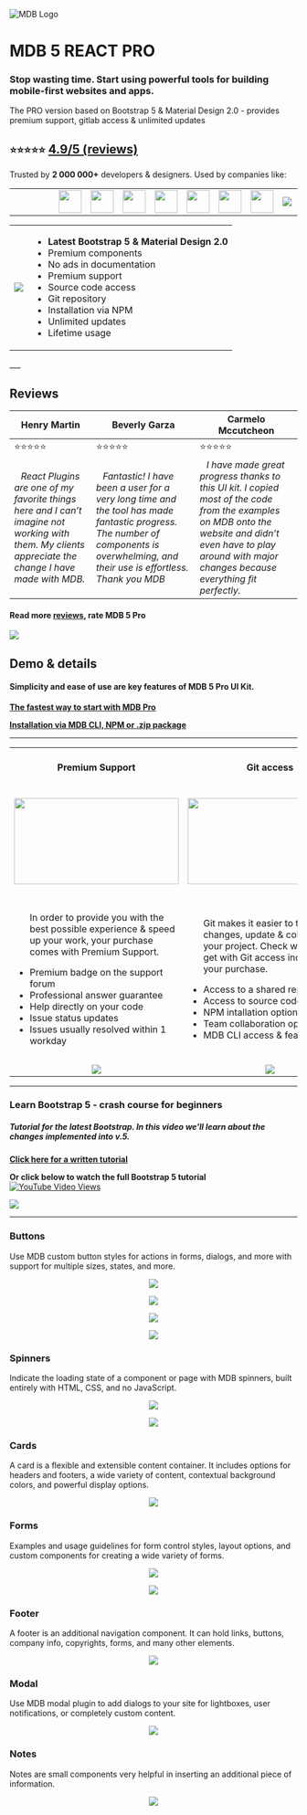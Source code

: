 ![MDB Logo](https://mdbootstrap.com/img/Marketing/general/logo/medium/mdb-react-r.png)

# MDB 5 REACT PRO

### Stop wasting time. Start using powerful tools for building mobile-first websites and apps.

<p>The PRO version based on Bootstrap 5 & Material Design 2.0 - provides premium support, gitlab access & unlimited updates</p>

## `⭐⭐⭐⭐⭐` <a href="#reviews">4.9/5 (reviews)</a>


Trusted by <b>2 000 000+</b> developers & designers. Used by companies like:
<table>
  <tbody>
    <tr>
      <td><img src="https://mdbootstrap.com/img/logo/brands/nike.png" style="width: 10px;"></td>
      <td><img src="https://mdbootstrap.com/img/logo/brands/amazon.png" style="width: 10px;"></td>
      <td><img src="https://mdbootstrap.com/img/logo/brands/sony.png" style="width: 10px;"></td>
      <td><img src="https://mdbootstrap.com/img/logo/brands/samsung.png"  style="height: 40px">
      <td><img src="https://mdbootstrap.com/img/logo/brands/airbus.png" style="height: 40px">
      <td><img src="https://mdbootstrap.com/img/logo/brands/yahoo.png"  style="height: 40px">
      <td><img src="https://mdbootstrap.com/img/logo/brands/deloitte.png" style="height: 40px"></div>
      <td><img src="https://mdbootstrap.com/img/logo/brands/ge.png" style="height: 40px">
      <td><img src="https://mdbootstrap.com/img/logo/brands/kpmg.png" style="height: 40px">
      <td><img src="https://mdbootstrap.com/img/logo/brands/unity.png" style="height: 40px">
      <td><img src="https://mdbootstrap.com/img/logo/brands/ikea.png" style="max-height: 40px">
      <td><img src="https://mdbootstrap.com/img/logo/brands/aegon.png" style="height: 40px">
    </tr>
   </tbody>
</table>

<table>
  <tbody>
    <tr>
      <td>
          <a href="https://mdbootstrap.com/docs/b5/react/pro/" alt="Bootstrap 5" rel="dofollow">
          		<img src="https://mdbootstrap.com/wp-content/themes/mdbootstrap4/content/en/_mdb5/react/pro/_main/assets/mdb5-pro.jpg">
          </a>
      </td>
      <td>
        <ul>
        <li><b>Latest Bootstrap 5 & Material Design 2.0</b></li>
         <li>Premium components</li>
         <li>No ads in documentation</li>
         <li>Premium support</li>
         <li>Source code access</li>
         <li>Git repository</li>
         <li>Installation via NPM</li>
         <li>Unlimited updates</li>
         <li>Lifetime usage</li>
        </ul>
      </td>
    </tr>
   </tbody>
</table>
___

## Reviews

|<b>Henry Martin</b> |<b>Beverly Garza</b>|<b>Carmelo Mccutcheon</b> |
|-------|-------|-------|
|⭐⭐⭐⭐⭐|⭐⭐⭐⭐⭐|⭐⭐⭐⭐⭐|
|⠀*React Plugins are one of my favorite things here and I can’t imagine not working with them. My clients appreciate the change I have made with MDB.* |⠀*Fantastic! I have been a user for a very long time and the tool has made fantastic progress. The number of components is overwhelming, and their use is effortless. Thank you MDB* |⠀*I have made great progress thanks to this UI kit. I copied most of the code from the examples on MDB onto the website and didn’t even have to play around with major changes because everything fit perfectly.*

<h4>Read more <a href="https://mdbootstrap.com/docs/b5/react/pro/reviews/">reviews</a>, rate MDB 5 Pro</h4>

<a href="https://twitter.com/intent/tweet/?text=Thanks+@mdbootstrap+for+creating+amazing+PRO+Material+Design+for+Bootstrap+5+React+UI+KIT%20https://mdbootstrap.com/docs/b5/react/pro/&hashtags=react,javascript,bootstrap5,webdesign,bootstrap,code"><img src="https://img.shields.io/twitter/url/http/shields.io.svg?style=social&label=Let%20us%20know%20you%20were%20here%21&"></a>


## Demo & details

#### Simplicity and ease of use are key features of MDB 5 Pro UI Kit. 


**[The fastest way to start with MDB Pro](https://mdbootstrap.com/docs/b5/react/pro/installation/)**

**[Installation via MDB CLI, NPM or .zip package](https://mdbootstrap.com/docs/b5/react/pro/installation/)**

___

<table>
  <tbody>
     <tr>
      <td>
        <h4 align="center">Premium Support</h4>
      </td>
      <td>
        <h4 align="center">Git access</h4>
      </td>
      <td>
        <h4 align="center">Unlimited updates</h4>
      </td>
    </tr>
    <tr>
      <td>
        <p align="center">
          <a href="https://mdbootstrap.com/docs/b5/react/pro/support/" alt="Bootstrap 5" rel="dofollow">
          		<img src="https://mdbootstrap.com/wp-content/themes/mdbootstrap4/content/en/_mdb5/react/pro/_main/assets/premium-support.jpg" align="center" width="288px" height="151px">
          </a>
         </p>
      </td>
      <td>
        <p align="center">
          <a href="https://mdbootstrap.com/docs/b5/react/pro/git/" alt="Bootstrap 5" rel="dofollow">
          		<img src="https://mdbootstrap.com/wp-content/themes/mdbootstrap4/content/en/_mdb5/react/pro/_main/assets/git-access.jpg" width="288px" height="151px">
          </a>
         </p>
      </td>
      <td>
        <p align="center">
          <a href="https://mdbootstrap.com/docs/b5/react/pro/updates/" alt="Bootstrap 5" rel="dofollow">
          		<img src="https://mdbootstrap.com/wp-content/themes/mdbootstrap4/content/en/_mdb5/react/pro/_main/assets/unlimited-updates.jpg" width="288px" height="151px">
          </a>
         </p>
      </td>
    </tr>
    <tr>
      <td>
        <ul>
        <p>In order to provide you with the best possible experience & speed up your work, your purchase comes with Premium Support.</p>
         <li>Premium badge on the support forum</li>
         <li>Professional answer guarantee</li>
         <li>Help directly on your code</li>
         <li>Issue status updates</li>
         <li>Issues usually resolved within 1 workday</li>
        </ul>
      </td>
      <td>
        <ul>
        <p>Git makes it easier to track changes, update & collaborate on your project. Check what you'll get with Git access included in your purchase.</p>
         <li>Access to a shared repository</li>
         <li>Access to source code</li>
         <li>NPM intallation option</li>
         <li>Team collaboration options</li>
         <li>MDB CLI access & features</li>
        </ul>
      </td>
      <td>
        <ul>
        <p>Frequent updates and continuous product improvement is our priority. We strive to remain the leading front-end technology and uphold the highest standards.</p>
         <li>Update every 2 weeks</li>
         <li>Detailed changelog</li>
         <li>Concern for backward compatibility</li>
         <li>User-friendly migration instructions</li>
         <li>Unlimited downloads</li>
        </ul>
      </td>
    </tr>
    <tr>
      <td align="center">
          <a href="https://mdbootstrap.com/docs/b5/react/pro/support/" alt="Bootstrap 5" rel="dofollow">
          		<img src="https://mdbootstrap.com/wp-content/uploads/2020/08/premium-support.png">
          </a>
      </td>
      <td align="center">
          <a href="https://mdbootstrap.com/docs/b5/react/pro/git/" alt="Bootstrap 5" rel="dofollow">
          		<img src="https://mdbootstrap.com/wp-content/uploads/2020/08/git-access.png">
          </a>
      </td>
      <td align="center">
          <a href="https://mdbootstrap.com/docs/b5/react/pro/updates/" alt="Bootstrap 5" rel="dofollow">
          		<img src="https://mdbootstrap.com/wp-content/uploads/2020/08/updates.png">
          </a>
      </td>
    </tr>
   </tbody>
</table>


___


### Learn Bootstrap 5 -  crash course for beginners
##### Tutorial for the latest Bootstrap. In this video we'll learn about the changes implemented into v.5.


**[Click here for a written tutorial](https://mdbootstrap.com/docs/standard/getting-started/quick-start/)**

**Or click below to watch the full Bootstrap 5 tutorial** <a href="https://www.youtube.com/watch?v=c9B4TPnak1A&t=6s"><img alt="YouTube Video Views" src="https://img.shields.io/youtube/views/c9B4TPnak1A?label=Bootstrap%205%20Tutorial%20Views&style=social"></a>


<a href="https://www.youtube.com/watch?v=c9B4TPnak1A" alt="Bootstrap 5" rel="dofollow"><img src="https://mdbootstrap.com/wp-content/uploads/2020/08/github-tutorial.png"></a>

___


### Buttons

<p>Use MDB custom button styles for actions in forms, dialogs, and more with support for multiple sizes, states, and more.</p>

<a href="https://mdbootstrap.com/docs/b5/react/components/buttons/" alt="Bootstrap 5" rel="dofollow">
  <p align="center">
    <img src="https://mdbootstrap.com/img/Marketing/campaigns/demo-buttons.gif">
  </p>
</a>

<a href="https://mdbootstrap.com/docs/b5/react/components/buttons/" alt="Bootstrap 5" rel="dofollow">
  <p align="center">
    <img src="https://mdbootstrap.com/img/Marketing/campaigns/demo-social-buttons.png">
  </p>
</a>

<a href="https://mdbootstrap.com/docs/b5/react/components/buttons/" alt="Bootstrap 5" rel="dofollow">
  <p align="center">
    <img src="https://mdbootstrap.com/img/Marketing/campaigns/demo-buttons2.png">
  </p>
</a>

<a href="https://mdbootstrap.com/docs/b5/react/components/buttons/" alt="Bootstrap 5" rel="dofollow">
  <p align="center">
    <img src="https://mdbootstrap.com/img/Marketing/campaigns/demo-buttons-outline.gif">
  </p>
</a>


### Spinners

<p>Indicate the loading state of a component or page with MDB spinners, built entirely with HTML, CSS, and no JavaScript.</p>

<a href="https://mdbootstrap.com/docs/b5/react/components/spinners/" alt="Bootstrap 5" rel="dofollow">
  <p align="center">
    <img src="https://mdbootstrap.com/img/Marketing/campaigns/demo-loader.gif">
  </p>
</a>

<a href="https://mdbootstrap.com/docs/b5/react/components/spinners/" alt="Bootstrap 5" rel="dofollow">
  <p align="center">
    <img src="https://mdbootstrap.com/img/Marketing/campaigns/demo-color-spinners.gif">
  </p>
</a>

### Cards

<p>A card is a flexible and extensible content container. It includes options for headers and footers, a wide variety of content, contextual background colors, and powerful display options.</p>

<a href="https://mdbootstrap.com/docs/b5/react/components/cards/" alt="Bootstrap 5" rel="dofollow">
  <p align="center">
    <img src="https://mdbootstrap.com/img/Marketing/campaigns/demo-cards.png">
  </p>
</a>


### Forms

<p>Examples and usage guidelines for form control styles, layout options, and custom components for creating a wide variety of forms.</p>

 <a href="https://mdbootstrap.com/docs/b5/react/forms/input-fields/" alt="Bootstrap 5" rel="dofollow">
   <p align="center">
    <img src="https://mdbootstrap.com/img/Marketing/campaigns/demo-forms2.gif">
  </p>
 </a>
 <a href="https://mdbootstrap.com/docs/b5/react/forms/input-fields/" alt="Bootstrap 5" rel="dofollow">
   <p align="center">
    <img src="https://mdbootstrap.com/img/Marketing/campaigns/demo-forms3.gif">
  </p>
</a>


### Footer

<p>A footer is an additional navigation component. It can hold links, buttons, company info, copyrights, forms, and many other elements.</p>

<a href="https://mdbootstrap.com/docs/b5/react/navigation/footer/" alt="Bootstrap 5" rel="dofollow">
  <p align="center">
    <img src="https://mdbootstrap.com/img/Marketing/campaigns/demo-footer.png">
  </p>
</a>

### Modal

<p>Use MDB modal plugin to add dialogs to your site for lightboxes, user notifications, or completely custom content.</p>

<a href="https://mdbootstrap.com/docs/b5/react/components/modal/" alt="Bootstrap 5" rel="dofollow">
  <p align="center">
    <img src="https://mdbootstrap.com/img/Marketing/campaigns/demo-modal.gif">
  </p>
</a>



### Notes

<p>Notes are small components very helpful in inserting an additional piece of information.</p>

<a href="https://mdbootstrap.com/docs/b5/react/content-styles/typography/" alt="Bootstrap 5" rel="dofollow">
  <p align="center">
    <img src="https://mdbootstrap.com/img/Marketing/campaigns/demo-alerts.png">
  </p>
</a>


